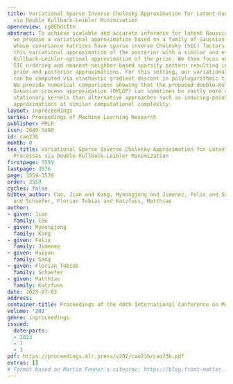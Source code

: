 ```yaml
---
title: Variational Sparse Inverse Cholesky Approximation for Latent Gaussian Processes
  via Double Kullback-Leibler Minimization
openreview: cg8EDdcIte
abstract: To achieve scalable and accurate inference for latent Gaussian processes,
  we propose a variational approximation based on a family of Gaussian distributions
  whose covariance matrices have sparse inverse Cholesky (SIC) factors. We combine
  this variational approximation of the posterior with a similar and efficient SIC-restricted
  Kullback-Leibler-optimal approximation of the prior. We then focus on a particular
  SIC ordering and nearest-neighbor-based sparsity pattern resulting in highly accurate
  prior and posterior approximations. For this setting, our variational approximation
  can be computed via stochastic gradient descent in polylogarithmic time per iteration.
  We provide numerical comparisons showing that the proposed double-Kullback-Leibler-optimal
  Gaussian-process approximation (DKLGP) can sometimes be vastly more accurate for
  stationary kernels than alternative approaches such as inducing-point and mean-field
  approximations at similar computational complexity.
layout: inproceedings
series: Proceedings of Machine Learning Research
publisher: PMLR
issn: 2640-3498
id: cao23b
month: 0
tex_title: Variational Sparse Inverse Cholesky Approximation for Latent {G}aussian
  Processes via Double Kullback-Leibler Minimization
firstpage: 3559
lastpage: 3576
page: 3559-3576
order: 3559
cycles: false
bibtex_author: Cao, Jian and Kang, Myeongjong and Jimenez, Felix and Sang, Huiyan
  and Schaefer, Florian Tobias and Katzfuss, Matthias
author:
- given: Jian
  family: Cao
- given: Myeongjong
  family: Kang
- given: Felix
  family: Jimenez
- given: Huiyan
  family: Sang
- given: Florian Tobias
  family: Schaefer
- given: Matthias
  family: Katzfuss
date: 2023-07-03
address: 
container-title: Proceedings of the 40th International Conference on Machine Learning
volume: '202'
genre: inproceedings
issued:
  date-parts:
  - 2023
  - 7
  - 3
pdf: https://proceedings.mlr.press/v202/cao23b/cao23b.pdf
extras: []
# Format based on Martin Fenner's citeproc: https://blog.front-matter.io/posts/citeproc-yaml-for-bibliographies/
---
```

